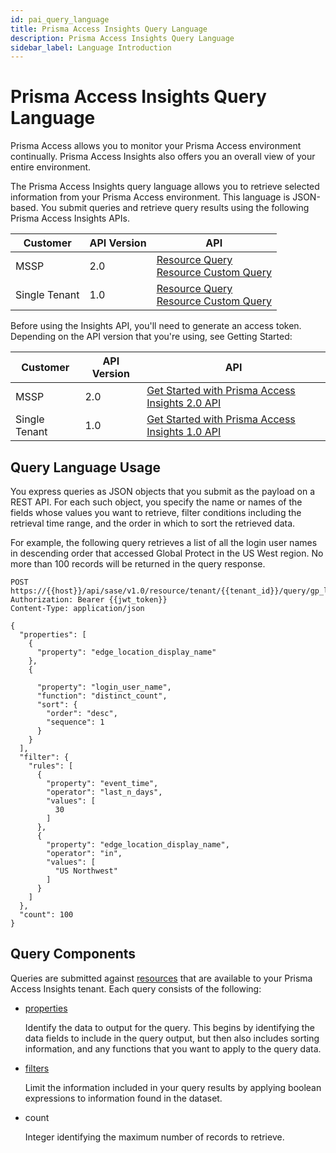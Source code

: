 ```yaml
---
id: pai_query_language
title: Prisma Access Insights Query Language
description: Prisma Access Insights Query Language
sidebar_label: Language Introduction
---
```


# Prisma Access Insights Query Language

Prisma Access allows you to monitor your Prisma Access environment continually. Prisma Access
Insights also offers you an overall view of your entire environment.

The Prisma Access Insights query language allows you to retrieve selected
information from your Prisma Access environment. This language is JSON-based. You submit queries
and retrieve query results using the following Prisma Access Insights APIs.

| Customer      | API Version | API                                                                                                                                  |
| ------------- | ----------- | ------------------------------------------------------------------------------------------------------------------------------------ |
| MSSP          | 2.0         | [Resource Query](/sase/api/insights/2.0/resource-query/)<br />[Resource Custom Query](/sase/api/insights/2.0/custom-resource-query/) |
| Single Tenant | 1.0         | [Resource Query](/sase/api/insights/1.0/resource-query/)<br />[Resource Custom Query](/sase/api/insights/1.0/custom-resource-query/) |

Before using the Insights API, you'll need to generate an access token. Depending on the API version
that you're using, see Getting Started:

| Customer      | API Version | API                                                                                        |
| ------------- | ----------- | ------------------------------------------------------------------------------------------ |
| MSSP          | 2.0         | [Get Started with Prisma Access Insights 2.0 API](/sase/docs/insights/getting_started-20/) |
| Single Tenant | 1.0         | [Get Started with Prisma Access Insights 1.0 API](/sase/docs/insights/getting_started-10/) |

## Query Language Usage

You express queries as JSON objects that you submit as the payload on a REST API. For each such
object, you specify the name or names of the fields whose values you want to retrieve, filter
conditions including the retrieval time range, and the order in which to sort the retrieved
data.

For example, the following query retrieves a list of all the login user names in descending order
that accessed Global Protect in the US West region. No more than 100 records will be returned in
the query response.

    POST https://{{host}}/api/sase/v1.0/resource/tenant/{{tenant_id}}/query/gp_logs
    Authorization: Bearer {{jwt_token}}
    Content-Type: application/json

    {
      "properties": [
        {
          "property": "edge_location_display_name"
        },
        {

          "property": "login_user_name",
          "function": "distinct_count",
          "sort": {
            "order": "desc",
            "sequence": 1
          }
        }
      ],
      "filter": {
        "rules": [
          {
            "property": "event_time",
            "operator": "last_n_days",
            "values": [
              30
            ]
          },
          {
            "property": "edge_location_display_name",
            "operator": "in",
            "values": [
              "US Northwest"
            ]
          }
        ]
      },
      "count": 100
    }

## Query Components

Queries are submitted against [resources](/sase/docs/insights/query_language_resources/) that are available to your
Prisma Access Insights tenant. Each query consists of the following:

- [properties](/sase/docs/insights/query_properties/)

  Identify the data to output for the query. This begins by identifying
  the data fields to include in the query output, but then also
  includes sorting information, and any functions that you want to
  apply to the query data.

- [filters](/sase/docs/insights/query_filters/)

  Limit the information included in your query results by applying boolean expressions to information found in the dataset.

- count

  Integer identifying the maximum number of records to retrieve.
